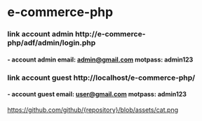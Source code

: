 # e-commerce-php

### link account admin http://e-commerce-php/adf/admin/login.php
#### - account admin email: **admin@gmail.com  motpass: admin123**

### link account guest http://localhost/e-commerce-php/
#### - account guest email: **user@gmail.com  motpass: admin123**

https://github.com/github/{repository}/blob/assets/cat.png 
